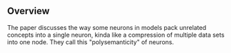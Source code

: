 ## Overview
The paper discusses the way some neurons in models pack unrelated concepts into a single neuron, kinda like a compression of multiple data sets into one node. They call this "polysemanticity" of neurons.

